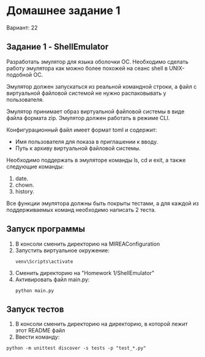 # Домашнее задание 1
Вариант: 22

## Задание 1 - ShellEmulator
Разработать эмулятор для языка оболочки ОС. Необходимо сделать работу эмулятора как можно более похожей на сеанс shell в UNIX-подобной ОС.

Эмулятор должен запускаться из реальной командной строки, а файл с виртуальной файловой системой не нужно распаковывать у пользователя.

Эмулятор принимает образ виртуальной файловой системы в виде файла формата zip. Эмулятор должен работать в режиме CLI.

Конфигурационный файл имеет формат toml и содержит:
* Имя пользователя для показа в приглашении к вводу.
* Путь к архиву виртуальной файловой системы.

Необходимо поддержать в эмуляторе команды ls, cd и exit, а также
следующие команды:
1. date.
2. chown.
3. history.

Все функции эмулятора должны быть покрыты тестами, а для каждой из
поддерживаемых команд необходимо написать 2 теста.

## Запуск программы
1. В консоли сменить директорию на MIREAConfiguration
2. Запустить виртуальное окружение:
    ```commandline
    venv\Scripts\activate
    ```
3. Сменить директорию на "Homework 1/ShellEmulator"
4. Активировать файл main.py:
    ```commandline
    python main.py
    ```

## Запуск тестов
1. В консоли сменить директорию на директорию, в которой лежит этот README файл
2. Ввести команду:
```commandline
python -m unittest discover -s tests -p "test_*.py"
```

